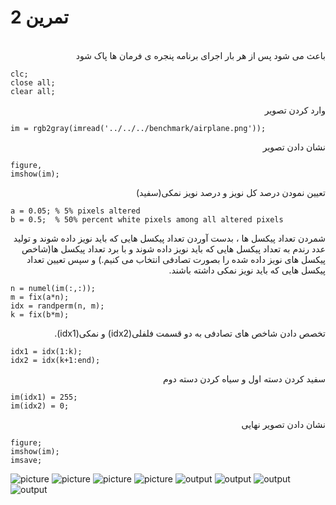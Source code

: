 # تمرین 2

<br />
<div dir="rtl">
    باعث می شود پس از هر بار اجرای برنامه پنجره ی فرمان ها پاک شود   
</div>

```
clc;
close all;
clear all;
```

<div dir="rtl">
 وارد کردن تصویر
</div>


```
im = rgb2gray(imread('../../../benchmark/airplane.png'));
```

<div dir="rtl">
  نشان دادن تصویر
</div>

```
figure,
imshow(im);
```

<div dir="rtl">
 تعیین نمودن درصد کل نویز و درصد نویز نمکی(سفید)
</div>

```
a = 0.05; % 5% pixels altered
b = 0.5;  % 50% percent white pixels among all altered pixels
```

<div dir="rtl">
 شمردن تعداد پیکسل ها ، بدست آوردن تعداد پیکسل هایی که باید نویز داده شوند و تولید عدد رندم به تعداد پیکسل هایی که باید نویز داده شوند و با برد تعداد پیکسل ها(شاخص پیکسل های نویز داده شده را بصورت تصادفی انتخاب می کنیم.) و سپس تعیین تعداد پیکسل هایی که باید نویز نمکی داشته باشند. 
</div>


```
n = numel(im(:,:));
m = fix(a*n);
idx = randperm(n, m);
k = fix(b*m);
```

<div dir="rtl">
  تخصص دادن شاخص های تصادفی به دو قسمت فلفلی(idx2) و نمکی(idx1). 
</div>

```
idx1 = idx(1:k);
idx2 = idx(k+1:end);
```

<div dir="rtl">
     سفید کردن دسته اول و سیاه کردن دسته دوم 
</div>

```
im(idx1) = 255;
im(idx2) = 0;
```

<div dir="rtl">
 نشان دادن تصویر نهایی
</div>

```
figure;
imshow(im);
imsave;
```
![picture](../../../benchmark/airplane.png)
![picture](../../../benchmark/zelda.png)
![picture](../../../benchmark/baboon.png)
![picture](../../../benchmark/mountain.png)
![output](t11-1.png)
![output](t11-2.png)
![output](t11-3.png)
![output](t11-4.png)
